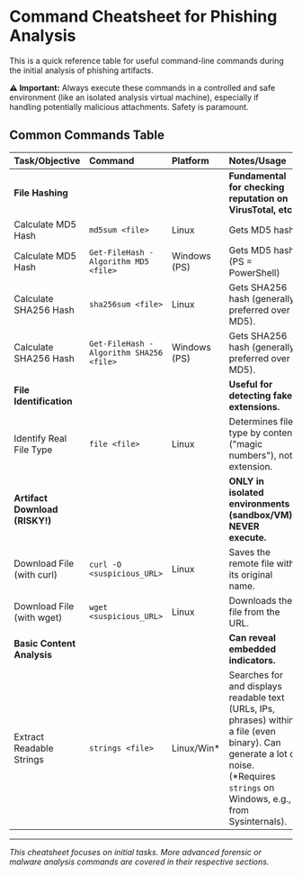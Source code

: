 # Command Cheatsheet for Phishing Analysis

This is a quick reference table for useful command-line commands during the initial analysis of phishing artifacts.

**⚠️ Important:** Always execute these commands in a controlled and safe environment (like an isolated analysis virtual machine), especially if handling potentially malicious attachments. Safety is paramount.

## Common Commands Table

| Task/Objective                     | Command                                      | Platform       | Notes/Usage                                                       |
| :--------------------------------- | :------------------------------------------- | :------------- | :---------------------------------------------------------------- |
| **File Hashing** |                                              |                | **Fundamental for checking reputation on VirusTotal, etc.** |
| Calculate MD5 Hash                 | `md5sum <file>`                              | Linux          | Gets MD5 hash.                                                    |
| Calculate MD5 Hash                 | `Get-FileHash -Algorithm MD5 <file>`         | Windows (PS)   | Gets MD5 hash. (PS = PowerShell)                                  |
| Calculate SHA256 Hash              | `sha256sum <file>`                           | Linux          | Gets SHA256 hash (generally preferred over MD5).                  |
| Calculate SHA256 Hash              | `Get-FileHash -Algorithm SHA256 <file>`      | Windows (PS)   | Gets SHA256 hash (generally preferred over MD5).                  |
| **File Identification** |                                              |                | **Useful for detecting fake extensions.** |
| Identify Real File Type            | `file <file>`                                | Linux          | Determines file type by content ("magic numbers"), not extension. |
| **Artifact Download (RISKY!)** |                                              |                | **ONLY in isolated environments (sandbox/VM)!! NEVER execute.** |
| Download File (with curl)          | `curl -O <suspicious_URL>`                   | Linux          | Saves the remote file with its original name.                     |
| Download File (with wget)          | `wget <suspicious_URL>`                      | Linux          | Downloads the file from the URL.                                  |
| **Basic Content Analysis** |                                              |                | **Can reveal embedded indicators.** |
| Extract Readable Strings           | `strings <file>`                             | Linux/Win* | Searches for and displays readable text (URLs, IPs, phrases) within a file (even binary). Can generate a lot of noise. (*Requires `strings` on Windows, e.g., from Sysinternals). |

---

*This cheatsheet focuses on initial tasks. More advanced forensic or malware analysis commands are covered in their respective sections.*